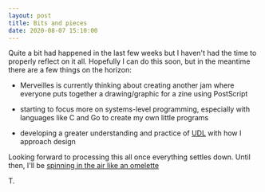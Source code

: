 ```yaml
---
layout: post
title: Bits and pieces
date: 2020-08-07 15:10:00
---
```


Quite a bit had happened in the last few weeks but I haven't had the time to properly reflect on it all. Hopefully I can do this soon, but in the meantime there are a few things on the horizon:

- Merveilles is currently thinking about creating another jam where everyone puts together a drawing/graphic for a zine using PostScript

- starting to focus more on systems-level programming, especially with languages like C and Go to create my own little programs

- developing a greater understanding and practice of [UDL](http://www.cast.org/our-work/about-udl.html) with how I approach design

Looking forward to processing this all once everything settles down. Until then, I'll be [spinning in the air like an omelette](https://www.are.na/block/7993243)

T.